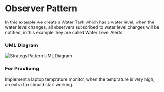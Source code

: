 # Observer Pattern
In this example we create a Water Tank which has a water level, when the water level changes, all observers subscribed to water level changes will be notified, in this example they are called Water Level Alerts.

### UML Diagram
![Strategy Pattern UML Diagram](https://imgur.com/ClwBeIr.jpg)


### For Practicing
Implement a laptop temprature monitor, when the temprature is very high, an extra fan should start working.